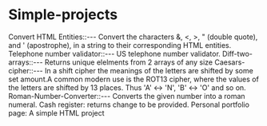 # Simple-projects
Convert HTML Entities::--- Convert the characters &, <, >, " (double quote), and ' (apostrophe), in a string to their corresponding HTML entities.
Telephone number validator::--- US telephone number validator. 
Diff-two-arrays::--- Returns unique elelments from 2 arrays of any size
Caesars-cipher::--- In a shift cipher the meanings of the letters are shifted by some set amount.A common modern use is the ROT13 cipher, where the values of the letters are shifted by 13 places. Thus 'A' ↔ 'N', 'B' ↔ 'O' and so on.
Roman-Number-Converter::--- Converts the given number into a roman numeral.
Cash register: returns change to be provided.
Personal portfolio page: A simple HTML project
